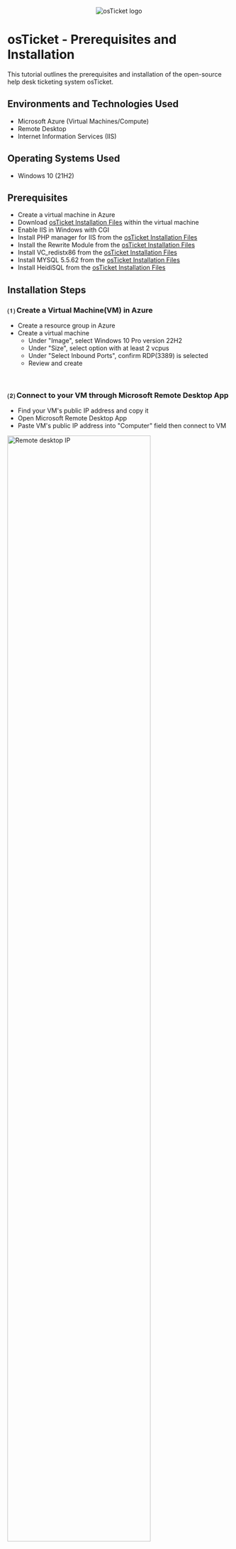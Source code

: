 <p align="center">
<img src="https://i.imgur.com/Clzj7Xs.png" alt="osTicket logo"/>
</p>

<h1>osTicket - Prerequisites and Installation</h1>
This tutorial outlines the prerequisites and installation of the open-source help desk ticketing system osTicket.<br />

<h2>Environments and Technologies Used</h2>

- Microsoft Azure (Virtual Machines/Compute)
- Remote Desktop
- Internet Information Services (IIS)

<h2>Operating Systems Used </h2>

- Windows 10</b> (21H2)

<h2>Prerequisites</h2>

- Create a virtual machine in Azure
- Download <a href="https://drive.google.com/uc?export=download&id=1b3RBkXTLNGXbibeMuAynkfzdBC1NnqaD">osTicket Installation Files</a> within the virtual machine
- Enable IIS in Windows with CGI
- Install PHP manager for IIS from the <a href="https://drive.google.com/uc?export=download&id=1b3RBkXTLNGXbibeMuAynkfzdBC1NnqaD">osTicket Installation Files</a>
- Install the Rewrite Module from the <a href="https://drive.google.com/uc?export=download&id=1b3RBkXTLNGXbibeMuAynkfzdBC1NnqaD">osTicket Installation Files</a>
- Install VC_redistx86 from the <a href="https://drive.google.com/uc?export=download&id=1b3RBkXTLNGXbibeMuAynkfzdBC1NnqaD">osTicket Installation Files</a>
- Install MYSQL 5.5.62 from the <a href="https://drive.google.com/uc?export=download&id=1b3RBkXTLNGXbibeMuAynkfzdBC1NnqaD">osTicket Installation Files</a>
- Install HeidiSQL from the <a href="https://drive.google.com/uc?export=download&id=1b3RBkXTLNGXbibeMuAynkfzdBC1NnqaD">osTicket Installation Files</a>

<h2>Installation Steps</h2>
<h3>&#9332; Create a Virtual Machine(VM) in Azure</h3>

<p>

- Create a resource group in Azure
- Create a virtual machine
    - Under "Image", select Windows 10 Pro version 22H2
    - Under "Size", select option with at least 2 vcpus
    - Under "Select Inbound Ports", confirm RDP(3389) is selected
    - Review and create
</p>
<br />

<h3>&#9333; Connect to your VM through Microsoft Remote Desktop App</h3>

<p>

- Find your VM's public IP address and copy it
- Open Microsoft Remote Desktop App
- Paste VM's public IP address into "Computer" field then connect to VM
<img src="https://i.imgur.com/Z2iVbds.png" height="80%" width="80%" alt="Remote desktop IP"/>
  
</p>
<br />

<h3>&#9334; Download <a href="https://drive.google.com/uc?export=download&id=1b3RBkXTLNGXbibeMuAynkfzdBC1NnqaD">osTicket Installation Files</a> within the virtual machine </h3>

<p>

- Copy <a href="https://drive.google.com/uc?export=download&id=1b3RBkXTLNGXbibeMuAynkfzdBC1NnqaD">osTicket Installation Files</a> link
- Within the VM, open a browser, paste link into search bar, then download the files
  
</p>
<br />

<h3>&#9335; Enable IIS</h3>

<p>

- Open the control panel and select "Programs"
- Click on "Turn Windows features on or off"
- Scroll down to enable and expand "Internet Information Services(IIS)"
- Enable and expand "World Wide Web Services"
- Expand "Application Development Features"
- Enable CGI then hit "Ok"
<img src="https://i.imgur.com/oOkr5uf.png" alt="IIS Enable"/>
  
</p>
<br />

<h3>&#9336; Install PHP Manager</h3>

<p>

- Install "PHPManagerForIIS_V1.5.0.msi" from downloaded <a href="https://drive.google.com/uc?export=download&id=1b3RBkXTLNGXbibeMuAynkfzdBC1NnqaD">osTicket Installation Files</a>
  
</p>
<br />

<h3>&#9337; Install Rewrite Module</h3>

<p>

- Install "rewrite_amd64_en-US.msi" from downloaded <a href="https://drive.google.com/uc?export=download&id=1b3RBkXTLNGXbibeMuAynkfzdBC1NnqaD">osTicket Installation Files</a>
  
</p>
<br />

<h3>&#9338; Create a New Directory</h3>

<p>

- Open File Explorer
- Navigate to Windows (C:) Drive
- In the Windows (C:) Drive, create a new folder titled "PHP"
<img src="https://i.imgur.com/PMXi3QC.png" alt="PHP Folder"/>
  
</p>
<br />

<h3>&#9339; Extract "php-7.3.8-nts-Win32-VC15-x86.zip" </h3>

<p>

- Locate "php-7.3.8-nts-Win32-VC15-x86.zip" folder in downloaded <a href="https://drive.google.com/uc?export=download&id=1b3RBkXTLNGXbibeMuAynkfzdBC1NnqaD">osTicket Installation Files</a>
<img src="https://i.imgur.com/zCEBJk8.png" alt="PHP Files"/>

- Right click folder -> select "Extract all" -> click "Browse" -> select "PHP" folder located in Windows (C:) Drive
  
</p>
<br />

<h3>&#9340; Install "VC_redist.x86.exe"</h3>

<p>

- Install "VC_redist.x86.exe" from <a href="https://drive.google.com/uc?export=download&id=1b3RBkXTLNGXbibeMuAynkfzdBC1NnqaD">osTicket Installation Files</a>
  
</p>
<br />

<h3>&#9340; Install MySQL 5.5.62</h3>

<p>

- Install "mysql-5.5.62-win32.msi" from <a href="https://drive.google.com/uc?export=download&id=1b3RBkXTLNGXbibeMuAynkfzdBC1NnqaD">osTicket Installation Files</a>
- Select "Typical" Setup
<img src="https://i.imgur.com/AXPAGaG.png" alt="MySql Typical Setup"/>

- Launch Configuration Wizard
- Select "Standard" Configuration
<img src="https://i.imgur.com/Ql5ZXG5.png" alt="MySql Standard config"/>

- Choose and confirm password (DO NOT FORGET)
  
</p>
<br />

<h3>&#9341; Launch IIS as an Administrator</h3>

<p>

- Open Windows search bar, type "IIS"
- Right click application and "Run as administrator"
    
</p>
<br />

<h3>&#9342; Register PHP Manager</h3>

<p>

- Within IIS, click "PHP Manager"
- Under "PHP Setup", click "Register new PHP version"
<img src="https://i.imgur.com/GAGkdGk.png" alt="PHP version"/>

- After clicking "Register new PHP version", you will be required to provide a path to "php-cgi.exe"
- Click the 3 dots to the right to open file explorer
- Navigate to Windows (C:) Drive -> PHP -> select "php-cgi" -> click "Ok"
<img src="https://i.imgur.com/QHD4pud.png" alt="PHP path"/>

</p>
<br />

<h3>&#9343; Restart IIS</h3>

<p>

- Within IIS, go to Home screen
- Click restart on the right side of app under "Manage Server"
<img src="https://i.imgur.com/UPFSr7e.png" alt="Restart IIS"/>
    
</p>
<br />

<h3>&#9344; Install osTicket</h3>

<p>

- Extract files in "osTicket-v1.15.8" folder
- Open new File Explorer window
- Within new File Explorer window, navigate to Windows (C:) Drive -> "inetpub" -> "wwwroot"
<img src="https://i.imgur.com/2FRnN9S.png" alt="Navigating to wwwroot folder"/>

- Drag "Upload" folder from extracted files into the "wwwroot" folder
- Rename "Upload" folder to "osTicket"
<img src="https://i.imgur.com/w2vDNdn.png" alt="Rename to osTicket"/>
    
</p>
<br />

<h3>&#9345; Restart IIS Again</h3>

<p>

- Refer to Step 12
    
</p>
<br />

<h3>&#9346; Launch osTicket Site</h3>

<p>

- Within IIS, expand the "Sites" dropdown -> expand "Default Web Site" -> click "osTicket"
- On the right side of the window, click on "Browse *80 (http)"
<img src="https://i.imgur.com/AoGYYGx.png" alt="Browse *80"/>

- If done correctly, the osTicket site should load
<img src="https://i.imgur.com/4VeB3q0.png" alt="osTicket Site"/>
    
</p>
<br />

<h3>&#9347; Enable Extensions</h3>

<p>

- Within IIS, navigate to the "Home" page
- On the left side of window, expand "Sites" folder -> "Default Web Site" -> click on "osTicket" folder
- Click on "PHP Manager"
<img src="https://i.imgur.com/pKSg6Q9.png" alt="PHP Manager Navigate"/>

- Click "Enable or disable an extension" link under "PHP Extensions"
<img src="https://i.imgur.com/sLjwLuU.png" alt="PHP Extensions"/>

- Enable the following extenstions:
  - "php_imap.dll"
  - "php_intl.dll"
  - "php_opcache.dll"
 <img src="https://i.imgur.com/wL2fFkh.png" alt="Extension enabling"/>

- Refresh the osTicket site in your browser and if done correctly, you'll notice previously disabled features are now enabled
<img src="https://i.imgur.com/fJLmQu3.png" alt="osTicket Refresh"/>
    
</p>
<br />

<h3>&#9348; Rename "ost-config.php"</h3>

<p>

- Open File Explorer
- Within File Explorer, navigate to Windows (C:) Drive -> "inetpub" -> "wwwroot" -> "osTicket" -> "include"
- Within "include" folder, locate "ost-sampleconfig.php" file
- Rename file to "ost-config.php"
    
</p>
<br />

<h3>&#9349; Assign Permissions in "ost-config.php"</h3>

<p>

- Right click the recently renamed file "ost-config.php" and click properties
- Navigate to "Security" Tab -> click "Advanced" -> click "Disable inheritance" at bottom left of window -> click "Remove all inherited permissions from this object
- Click "Add" at bottom left of window -> click "Select a principal" -> type "Everyone" in object name text box -> click "Ok"
- Under "Basic permissions" enable "Full control" check box
- If done correctly, your window should look like the picture below:
<img src="https://i.imgur.com/pltE6Mp.png" alt="Permissions window"/>

- Click "Apply" -> click "Ok"
    
</p>
<br />

<h3>&#9350; Assign Permissions in "ost-config.php"</h3>

<p>

- fsf
- 
    
</p>
